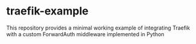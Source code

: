 # traefik-example
This repository provides a minimal working example of integrating Traefik with a custom ForwardAuth middleware implemented in Python
